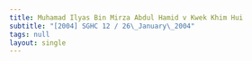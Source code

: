```yaml
---
title: Muhamad Ilyas Bin Mirza Abdul Hamid v Kwek Khim Hui
subtitle: "[2004] SGHC 12 / 26\_January\_2004"
tags: null
layout: single
---
```


